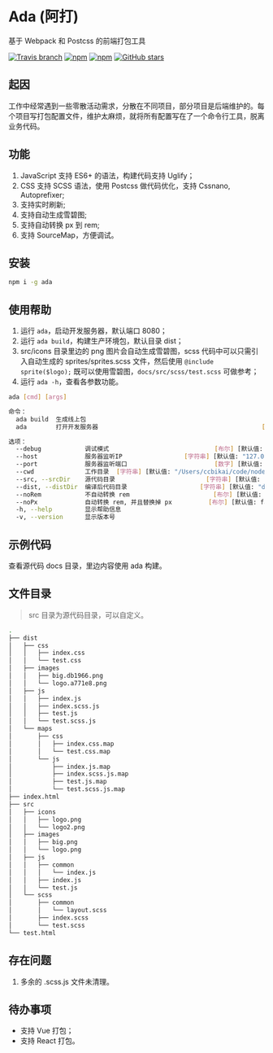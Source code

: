 # Ada (阿打)

基于 Webpack 和 Postcss 的前端打包工具

[![Travis branch](https://img.shields.io/travis/ccbikai/ada/master.svg)](https://travis-ci.org/ccbikai/ada)
[![npm](https://img.shields.io/npm/v/ada.svg)](https://www.npmjs.com/package/ada)
[![npm](https://img.shields.io/npm/dt/ada.svg)](https://www.npmjs.com/package/ada)
[![GitHub stars](https://img.shields.io/github/stars/ccbikai/ada.svg?style=social&label=Stars)](https://github.com/ccbikai/ada)

## 起因

工作中经常遇到一些零散活动需求，分散在不同项目，部分项目是后端维护的。每个项目写打包配置文件，维护太麻烦，就将所有配置写在了一个命令行工具，脱离业务代码。

## 功能

1. JavaScript 支持 ES6+ 的语法，构建代码支持 Uglify；
1. CSS 支持 SCSS 语法，使用 Postcss 做代码优化，支持 Cssnano, Autoprefixer;
1. 支持实时刷新;
1. 支持自动生成雪碧图;
1. 支持自动转换 px 到 rem;
1. 支持 SourceMap，方便调试。

## 安装

```bash
npm i -g ada
```

## 使用帮助

1. 运行 `ada`，启动开发服务器，默认端口 8080；
1. 运行 `ada build`，构建生产环境包，默认目录 dist；
1. src/icons 目录里边的 png 图片会自动生成雪碧图，scss 代码中可以只需引入自动生成的 sprites/sprites.scss 文件，然后使用 `@include sprite($logo);` 既可以使用雪碧图，`docs/src/scss/test.scss` 可做参考；
1. 运行 `ada -h`，查看各参数功能。

```bash
ada [cmd] [args]

命令：
  ada build  生成线上包
  ada        打开开发服务器                                             [默认值]

选项：
  --debug            调试模式                             [布尔] [默认值: false]
  --host             服务器监听IP                 [字符串] [默认值: "127.0.0.1"]
  --port             服务器监听端口                        [数字] [默认值: 8080]
  --cwd              工作目录  [字符串] [默认值: "/Users/ccbikai/code/node/ada"]
  --src, --srcDir    源代码目录                         [字符串] [默认值: "src"]
  --dist, --distDir  编译后代码目录                    [字符串] [默认值: "dist"]
  --noRem            不自动转换 rem                       [布尔] [默认值: false]
  --noPx             自动转换 rem, 并且替换掉 px          [布尔] [默认值: false]
  -h, --help         显示帮助信息                                         [布尔]
  -v, --version      显示版本号                                           [布尔]
```

## 示例代码

查看源代码 docs 目录，里边内容使用 ada 构建。

## 文件目录

> src 目录为源代码目录，可以自定义。

```bash
.
├── dist
│   ├── css
│   │   ├── index.css
│   │   └── test.css
│   ├── images
│   │   ├── big.db1966.png
│   │   └── logo.a771e8.png
│   ├── js
│   │   ├── index.js
│   │   ├── index.scss.js
│   │   ├── test.js
│   │   └── test.scss.js
│   └── maps
│       ├── css
│       │   ├── index.css.map
│       │   └── test.css.map
│       └── js
│           ├── index.js.map
│           ├── index.scss.js.map
│           ├── test.js.map
│           └── test.scss.js.map
├── index.html
├── src
│   ├── icons
│   │   ├── logo.png
│   │   └── logo2.png
│   ├── images
│   │   ├── big.png
│   │   └── logo.png
│   ├── js
│   │   ├── common
│   │   │   └── index.js
│   │   ├── index.js
│   │   └── test.js
│   └── scss
│       ├── common
│       │   └── layout.scss
│       ├── index.scss
│       └── test.scss
└── test.html
```

## 存在问题

1. 多余的 .scss.js 文件未清理。

## 待办事项

* 支持 Vue 打包；
* 支持 React 打包。
